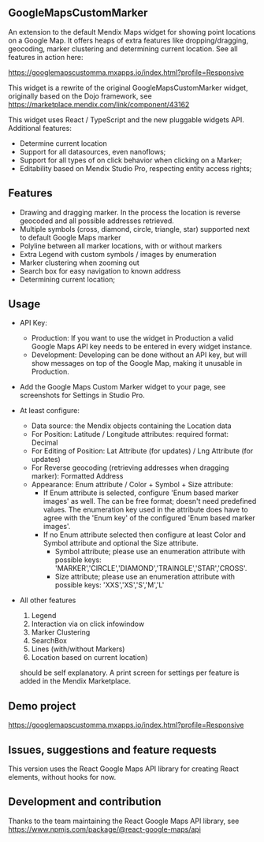 ## GoogleMapsCustomMarker
An extension to the default Mendix Maps widget for showing point locations on a Google Map. It offers heaps of extra features like dropping/dragging, geocoding, marker clustering and determining current location. See all features in action here:

https://googlemapscustomma.mxapps.io/index.html?profile=Responsive

This widget is a rewrite of the original GoogleMapsCustomMarker widget, originally based on the Dojo framework, see https://marketplace.mendix.com/link/component/43162

This widget uses React / TypeScript and the new pluggable widgets API. Additional features:

* Determine current location
* Support for all datasources, even nanoflows;
* Support for all types of on click behavior when clicking on a Marker;
* Editability based on Mendix Studio Pro, respecting entity access rights;


## Features
* Drawing and dragging marker. In the process the location is reverse geocoded and all possible addresses retrieved.
* Multiple symbols (cross, diamond, circle, triangle, star) supported next to default Google Maps marker 
* Polyline between all marker locations, with or without markers
* Extra Legend with custom symbols / images by enumeration
* Marker clustering when zooming out
* Search box for easy navigation to known address
* Determining current location;

## Usage
* API Key: 
	* Production: If you want to use the widget in Production a valid Google Maps API key needs to be entered in every widget instance. 
	* Development: Developing can be done without an API key, but will show messages on top of the Google Map, making it unusable in Production.

* Add the Google Maps Custom Marker widget to your page, see screenshots for Settings in Studio Pro.

* At least configure:
	* Data source: the Mendix objects containing the Location data
	* For Position: Latitude / Longitude attributes: required format: Decimal
	* For Editing of Position: Lat Attribute (for updates) / Lng Attribute (for updates)
	* For Reverse geocoding (retrieving addresses when dragging marker): Formatted Address 
	* Appearance: Enum attribute / Color + Symbol + Size attribute: 
		* If Enum attribute is selected, configure 'Enum based marker images' as well. The can be free format; doesn't need predefined values. The enumeration key used in the attribute does have to agree with the 'Enum key' of the configured 'Enum based marker images'.
		* If no Enum attribute selected then configure at least Color and Symbol attribute and optional the Size attribute. 
			* Symbol attribute; please use an enumeration attribute with possible keys: 'MARKER','CIRCLE','DIAMOND','TRAINGLE','STAR','CROSS'.
			* Size attribute; please use an enumeration attribute with possible keys: 'XXS','XS','S','M','L'

* All other features 
	1. Legend
	2. Interaction via on click infowindow
	3. Marker Clustering
	4. SearchBox
	5. Lines (with/without Markers)
	6. Location based on current location) 
	
	should be self explanatory. A print screen for settings per feature is added in the Mendix Marketplace.

## Demo project
https://googlemapscustomma.mxapps.io/index.html?profile=Responsive

## Issues, suggestions and feature requests
This version uses the React Google Maps API library for creating React elements, without hooks for now. 

## Development and contribution
Thanks to the team maintaining the React Google Maps API library, see https://www.npmjs.com/package/@react-google-maps/api
